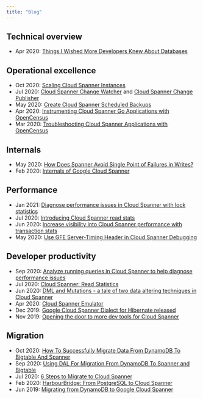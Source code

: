 ```yaml
---
title: "Blog"
---
```



## Technical overview

* Apr 2020: [Things I Wished More Developers Knew About Databases](https://medium.com/@rakyll/things-i-wished-more-developers-knew-about-databases-2d0178464f78)

## Operational excellence

* Oct 2020: [Scaling Cloud Spanner Instances](https://medium.com/google-cloud/scaling-cloud-spanner-instances-dec47675d1af)
* Jul 2020: [Cloud Spanner Change Watcher](https://medium.com/@knutolavloite/cloud-spanner-change-watcher-b77ca036459c) and [Cloud Spanner Change Publisher](https://medium.com/@knutolavloite/cloud-spanner-change-publisher-7fbee48f66f8)
* May 2020: [Create Cloud Spanner Scheduled Backups](https://medium.com/@hengfeng/create-cloud-spanner-scheduled-backups-c6f30551a6fd)
* Apr 2020: [Instrumenting Cloud Spanner Go Applications with OpenCensus](https://medium.com/google-cloud/instrumenting-cloud-spanner-go-applications-with-opencensus-6e734eb4d8c8)
* Mar 2020: [Troubleshooting Cloud Spanner Applications with OpenCensus](https://medium.com/@mayurkale22/troubleshooting-cloud-spanner-applications-with-opencensus-2cf424c4c590)

## Internals

* May 2020: [How Does Spanner Avoid Single Point of Failures in Writes?](https://medium.com/google-cloud/how-does-spanner-avoid-single-point-of-failures-in-writes-4f7765cd894)
* Feb 2020: [Internals of Google Cloud Spanner](https://medium.com/searce/internals-of-google-cloud-spanner-5927e4b83b36)

## Performance

* Jan 2021: [Diagnose performance issues in Cloud Spanner with lock statistics](https://cloud.google.com/blog/topics/developers-practitioners/lock-statistics-diagnose-performance-issues-in-cloud-spanner)
* Jul 2020: [Introducing Cloud Spanner read stats](https://medium.com/google-cloud/cloud-spanner-read-statistics-71693d718131)
* Jun 2020: [Increase visibility into Cloud Spanner performance with transaction stats](https://cloud.google.com/blog/products/databases/database-transaction-stats-in-spanner)
* May 2020: [Use GFE Server-Timing Header in Cloud Spanner Debugging](https://medium.com/google-cloud/use-gfe-server-timing-header-in-cloud-spanner-debugging-d7d891a50642)

## Developer productivity

* Sep 2020: [Analyze running queries in Cloud Spanner to help diagnose performance issues](https://medium.com/@rghetia/analyze-running-queries-in-cloud-spanner-to-help-diagnose-performance-issues-4d8d85ccc21a)
* Jul 2020: [Cloud Spanner: Read Statistics](https://medium.com/google-cloud/cloud-spanner-read-statistics-71693d718131)
* Jun 2020: [DML and Mutations - a tale of two data altering techniques in Cloud Spanner](https://medium.com/google-cloud/dml-and-mutations-a-tale-of-two-data-altering-techniques-in-cloud-spanner-df13c49f2617)
* Apr 2020: [Cloud Spanner Emulator](https://medium.com/google-cloud/cloud-spanner-emulator-bf12d141c12)
* Dec 2019: [Google Cloud Spanner Dialect for Hibernate released](https://in.relation.to/2019/12/18/google-cloud-spanner-dialect/)
* Nov 2019: [Opening the door to more dev tools for Cloud Spanner](https://cloud.google.com/blog/products/databases/opening-the-door-to-more-dev-tools-for-cloud-spanner)

## Migration

* Oct 2020: [How To Successfully Migrate Data From DynamoDB To Bigtable And Spanner](https://hackernoon.com/how-to-successfully-migrate-data-from-dynamodb-to-bigtable-and-spanner-aw1w3ty8)
* Sep 2020: [Using DAL For Migration From DynamoDB To Spanner and Bigtable](https://hackernoon.com/using-dal-for-migration-from-dynamodb-to-spanner-and-bigtable-9hx3t2q)
* Jul 2020: [6 Steps to Migrate to Cloud Spanner](https://medium.com/google-cloud/6-steps-to-migrate-to-cloud-spanner-8b83d497c847)
* Feb 2020: [HarbourBridge: From PostgreSQL to Cloud Spanner](https://opensource.googleblog.com/2020/02/harbourbridge-from-postgresql-to-cloud.html)
* Jun 2019: [Migrating from DynamoDB to Google Cloud Spanner](https://medium.com/petabytz/database-migration-migrating-from-dynamodb-to-google-cloud-spanner-part-1-ab6b8828580d)
